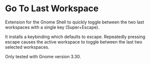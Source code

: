Go To Last Workspace
====================

Extension for the Gnome Shell to quickly toggle between the two last
workspaces with a single key (Super+Escape).

It installs a keybinding which defaults to <Super>escape. Repeatedly
pressing <Super>escape causes the active workspace to toggle between
the last two selected workspaces.

Only tested with Gnome version 3.30.
